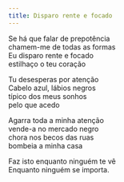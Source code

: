 ```yaml
---
title: Disparo rente e focado
---
```


Se há que falar de prepotência  
chamem-me de todas as formas  
Eu disparo rente e focado  
estilhaço o teu coração  

Tu desesperas por atenção  
Cabelo azul, lábios negros  
típico dos meus sonhos  
pelo que acedo  

Agarra toda a minha atenção  
vende-a no mercado negro  
chora nos becos das ruas  
bombeia a minha casa   

Faz isto enquanto ninguém te vê  
Enquanto ninguém se importa.  
